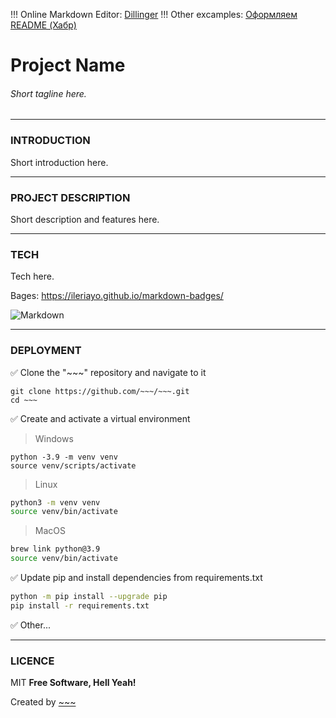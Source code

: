 !!! Online Markdown Editor: [Dillinger](https://dillinger.io/)
!!! Other excamples: [Оформляем README (Хабр)](https://habr.com/ru/articles/649363/)

# __Project Name__

###### Short tagline here.

___

### INTRODUCTION

Short introduction here.

___

### PROJECT DESCRIPTION

Short description and features here.

___

### TECH

Tech here.

Bages: https://ileriayo.github.io/markdown-badges/

![Markdown](https://img.shields.io/badge/markdown-%23000000.svg?style=for-the-badge&logo=markdown&logoColor=white)

___

### DEPLOYMENT

✅ Clone the "~~~" repository and navigate to it
```
git clone https://github.com/~~~/~~~.git
cd ~~~
```

✅ Create and activate a virtual environment

> Windows

```
python -3.9 -m venv venv
source venv/scripts/activate
```

> Linux

```sh
python3 -m venv venv
source venv/bin/activate
```

> MacOS

```sh
brew link python@3.9
source venv/bin/activate
```

✅ Update pip and install dependencies from requirements.txt

```sh
python -m pip install --upgrade pip
pip install -r requirements.txt
```

✅ Other...

___

### LICENCE

MIT 
**Free Software, Hell Yeah!**

Created by [~~~]

[~~~]: <https://github.com/~~~>
